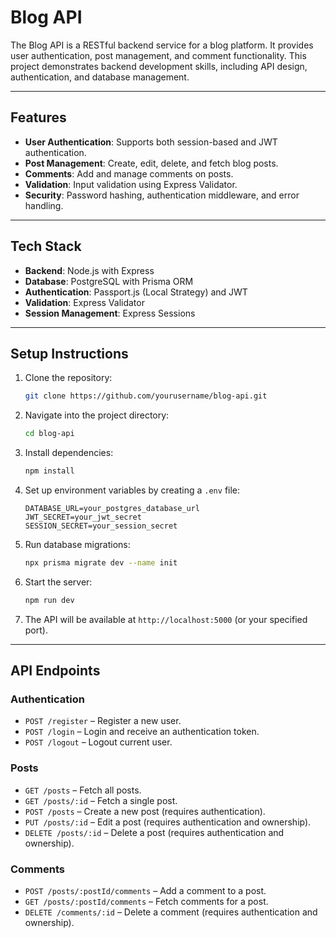 # Blog API

The Blog API is a RESTful backend service for a blog platform. It provides user authentication, post management, and comment functionality. This project demonstrates backend development skills, including API design, authentication, and database management.

---

## **Features**

- **User Authentication**: Supports both session-based and JWT authentication.
- **Post Management**: Create, edit, delete, and fetch blog posts.
- **Comments**: Add and manage comments on posts.
- **Validation**: Input validation using Express Validator.
- **Security**: Password hashing, authentication middleware, and error handling.

---

## **Tech Stack**

- **Backend**: Node.js with Express
- **Database**: PostgreSQL with Prisma ORM
- **Authentication**: Passport.js (Local Strategy) and JWT
- **Validation**: Express Validator
- **Session Management**: Express Sessions

---

## **Setup Instructions**

1. Clone the repository:
   ```bash
   git clone https://github.com/yourusername/blog-api.git
   ```
2. Navigate into the project directory:
   ```bash
   cd blog-api
   ```
3. Install dependencies:
   ```bash
   npm install
   ```
4. Set up environment variables by creating a `.env` file:
   ```env
   DATABASE_URL=your_postgres_database_url
   JWT_SECRET=your_jwt_secret
   SESSION_SECRET=your_session_secret
   ```
5. Run database migrations:
   ```bash
   npx prisma migrate dev --name init
   ```
6. Start the server:
   ```bash
   npm run dev
   ```
7. The API will be available at `http://localhost:5000` (or your specified port).

---

## **API Endpoints**

### **Authentication**

- `POST /register` – Register a new user.
- `POST /login` – Login and receive an authentication token.
- `POST /logout` – Logout current user.

### **Posts**

- `GET /posts` – Fetch all posts.
- `GET /posts/:id` – Fetch a single post.
- `POST /posts` – Create a new post (requires authentication).
- `PUT /posts/:id` – Edit a post (requires authentication and ownership).
- `DELETE /posts/:id` – Delete a post (requires authentication and ownership).

### **Comments**

- `POST /posts/:postId/comments` – Add a comment to a post.
- `GET /posts/:postId/comments` – Fetch comments for a post.
- `DELETE /comments/:id` – Delete a comment (requires authentication and ownership).
